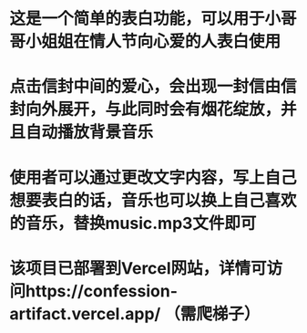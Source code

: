 # 这是一个简单的表白功能，可以用于小哥哥小姐姐在情人节向心爱的人表白使用
# 点击信封中间的爱心，会出现一封信由信封向外展开，与此同时会有烟花绽放，并且自动播放背景音乐
# 使用者可以通过更改文字内容，写上自己想要表白的话，音乐也可以换上自己喜欢的音乐，替换music.mp3文件即可
# 该项目已部署到Vercel网站，详情可访问https://confession-artifact.vercel.app/ （需爬梯子）

